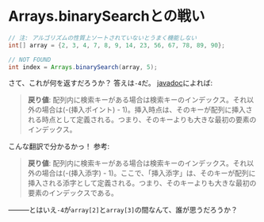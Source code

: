 # Arrays.binarySearchとの戦い
```java
// 注: アルゴリズムの性質上ソートされていないとうまく機能しない
int[] array = {2, 3, 4, 7, 8, 9, 14, 23, 56, 67, 78, 89, 90};

// NOT FOUND
int index = Arrays.binarySearch(array, 5);
```

さて、これが何を返すだろうか？
答えは`-4`だ。
[javadoc](https://docs.oracle.com/javase/jp/8/docs/api/java/util/Arrays.html#binarySearch-int:A-int-)によれば:
> **戻り値**:
配列内に検索キーがある場合は検索キーのインデックス。それ以外の場合は(-(挿入ポイント) - 1)。挿入時点は、そのキーが配列に挿入される時点として定義される。つまり、そのキーよりも大きな最初の要素のインデックス。

こんな翻訳で分かるかっ！
参考:
> **戻り値**:
配列内に検索キーがある場合は検索キーのインデックス。それ以外の場合は(-(挿入添字) - 1)。ここで、「挿入添字」は、そのキーが配列に挿入される添字として定義される。つまり、そのキーよりも大きな最初の要素のインデックスである。

―――とはいえ`-4`が`array[2]`と`array[3]`の間なんて、誰が思うだろうか？
